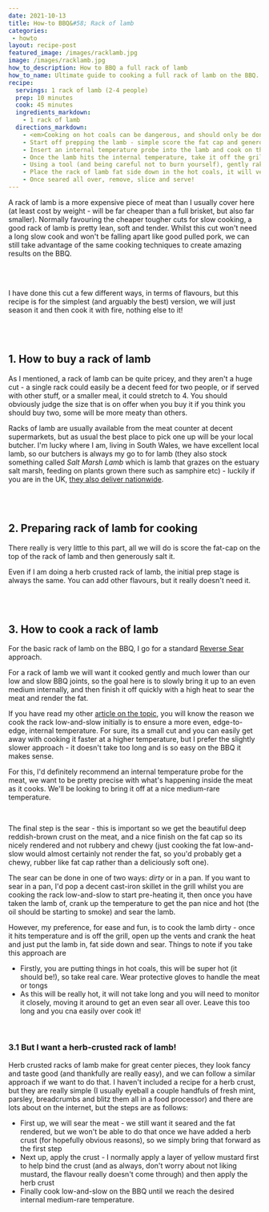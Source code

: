 ```yaml
---
date: 2021-10-13
title: How-to BBQ&#58; Rack of lamb
categories:
 - howto
layout: recipe-post
featured_image: /images/racklamb.jpg
image: /images/racklamb.jpg
how_to_description: How to BBQ a full rack of lamb
how_to_name: Ultimate guide to cooking a full rack of lamb on the BBQ.
recipe:
  servings: 1 rack of lamb (2-4 people)
  prep: 10 minutes
  cook: 45 minutes
  ingredients_markdown:
    - 1 rack of lamb
  directions_markdown:
    - <em>Cooking on hot coals can be dangerous, and should only be done if you are confident using a BBQ and live fire. Make sure you have appropriate protective wear and tools to avoid getting burnt, and take care!</em>
    - Start off prepping the lamb - simple score the fat cap and generously salt the lamb all over.
    - Insert an internal temperature probe into the lamb and cook on the grill nice and low, about 110C/225F degrees. We are looking for a target temperature of around 50C (adjust if you have a particular preference for done-ness, but this works well for me). It shouldn't take more than 45 minutes.
    - Once the lamb hits the internal temperature, take it off the grill and crank up the heat - open all the vents and get the coals nice and hot.
    - Using a tool (and being careful not to burn yourself), gently rake the coals to knock any excess ash off.
    - Place the rack of lamb fat side down in the hot coals, it will very quickly start to sear, monitor it closely, checking and turning if necessary every few seconds
    - Once seared all over, remove, slice and serve!
---
```


A rack of lamb is a more expensive piece of meat than I usually cover here (at least cost by weight - will be far cheaper than a full brisket, but also far smaller). Normally favouring the cheaper tougher cuts for slow cooking, a good rack of lamb is pretty lean, soft and tender. Whilst this cut won't need a long slow cook and won't be falling apart like good pulled pork, we can still take advantage of the same cooking techniques to create amazing results on the BBQ.

<br>
<br>

I have done this cut a few different ways, in terms of flavours, but this recipe is for the simplest (and arguably the best) version, we will just season it and then cook it with fire, nothing else to it!

<br>
<br>

## 1. How to buy a rack of lamb
As I mentioned, a rack of lamb can be quite pricey, and they aren't a huge cut - a single rack could easily be a decent feed for two people, or if served with other stuff, or a smaller meal, it could stretch to 4. You should obviously judge the size that is on offer when you buy it if you think you should buy two, some will be more meaty than others.

Racks of lamb are usually available from the meat counter at decent supermarkets, but as usual the best place to pick one up will be your local butcher. I'm lucky where I am, living in South Wales, we have excellent local lamb, so our butchers is always my go to for lamb (they also stock something called _Salt Marsh Lamb_ which is lamb that grazes on the estuary salt marsh, feeding on plants grown there such as samphire etc) - luckily if you are in the UK, <a href="https://www.tuckersbutchers.com/" target="_blank">they also deliver nationwide</a>.

<br>
<br>

## 2. Preparing rack of lamb for cooking
There really is very little to this part, all we will do is score the fat-cap on the top of the rack of lamb and then generously salt it.

Even if I am doing a herb crusted rack of lamb, the initial prep stage is always the same. You can add other flavours, but it really doesn't need it.

<br>
<br>

## 3. How to cook a rack of lamb
For the basic rack of lamb on the BBQ, I go for a standard <a href="https://www.robbishfood.com/science/2021/01/01/reverse-sear-caveman-steaks/" target="_blank">Reverse Sear</a> approach.

For a rack of lamb we will want it cooked gently and much lower than our low and slow BBQ joints, so the goal here is to slowly bring it up to an even medium internally, and then finish it off quickly with a high heat to sear the meat and render the fat.

If you have read my other <a href="https://www.robbishfood.com/science/2021/02/27/science-low-slow-bbq/" target="_blank">article on the topic</a>, you will know the reason we cook the rack low-and-slow initially is to ensure a more even, edge-to-edge, internal temperature. For sure, its a small cut and you can easily get away with cooking it faster at a higher temperature, but I prefer the slightly slower approach - it doesn't take too long and is so easy on the BBQ it makes sense.

For this, I'd definitely recommend an internal temperature probe for the meat, we want to be pretty precise with what's happening inside the meat as it cooks. We'll be looking to bring it off at a nice medium-rare temperature.

<br>

The final step is the sear - this is important so we get the beautiful deep reddish-brown crust on the meat, and a nice finish on the fat cap so its nicely rendered and not rubbery and chewy (just cooking the fat low-and-slow would almost certainly not render the fat, so you'd probably get a chewy, rubber like fat cap rather than a deliciously soft one).

The sear can be done in one of two ways: _dirty_ or in a pan. If you want to sear in a pan, I'd pop a decent cast-iron skillet in the grill whilst you are cooking the rack low-and-slow to start pre-heating it, then once you have taken the lamb of, crank up the temperature to get the pan nice and hot (the oil should be starting to smoke) and sear the lamb.

However, my preference, for ease and fun, is to cook the lamb dirty - once it hits temperature and is off the grill, open up the vents and crank the heat and just put the lamb in, fat side down and sear. Things to note if you take this approach are
- Firstly, you are putting things in hot coals, this will be super hot (it should be!), so take real care. Wear protective gloves to handle the meat or tongs
- As this will be really hot, it will not take long and you will need to monitor it closely, moving it around to get an even sear all over. Leave this too long and you cna easily over cook it!

<br>

### 3.1 But I want a herb-crusted rack of lamb!
Herb crusted racks of lamb make for great center pieces, they look fancy and taste good (and thankfully are really easy), and we can follow a similar approach if we want to do that. I haven't included a recipe for a herb crust, but they are really simple (I usually eyeball a couple handfuls of fresh mint, parsley, breadcrumbs and blitz them all in a food processor) and there are lots about on the internet, but the steps are as follows:
- First up, we will sear the meat - we still want it seared and the fat rendered, but we won't be able to do that once we have added a herb crust (for hopefully obvious reasons), so we simply bring that forward as the first step
- Next up, apply the crust - I normally apply a layer of yellow mustard first to help bind the crust (and as always, don't worry about not liking mustard, the flavour really doesn't come through) and then apply the herb crust
- Finally cook low-and-slow on the BBQ until we reach the desired internal medium-rare temperature.

<br>
<br>
